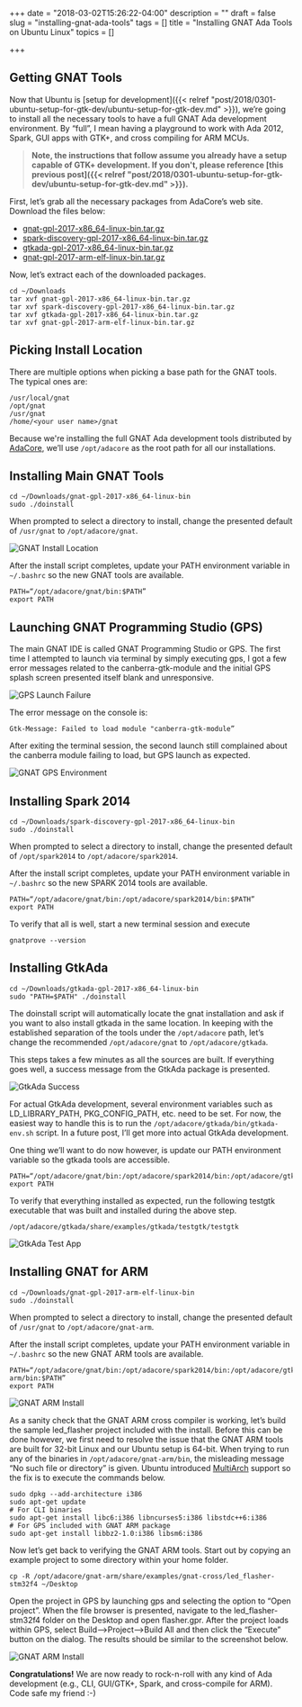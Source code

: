 +++
date = "2018-03-02T15:26:22-04:00"
description = ""
draft = false
slug = "installing-gnat-ada-tools"
tags = []
title = "Installing GNAT Ada Tools on Ubuntu Linux"
topics = []

+++

## Getting GNAT Tools

Now that Ubuntu is [setup for development]({{< relref "post/2018/0301-ubuntu-setup-for-gtk-dev/ubuntu-setup-for-gtk-dev.md" >}}), we’re going to install all the necessary tools to have a full GNAT Ada development environment. By “full”, I mean having a playground to work with Ada 2012, Spark, GUI apps with GTK+, and cross compiling for ARM MCUs.

> **Note, the instructions that follow assume you already have a setup capable of GTK+ development. If you don't, please reference [this previous post]({{< relref "post/2018/0301-ubuntu-setup-for-gtk-dev/ubuntu-setup-for-gtk-dev.md" >}}).**

First, let’s grab all the necessary packages from AdaCore’s web site. Download the files below:

- [gnat-gpl-2017-x86_64-linux-bin.tar.gz](http://mirrors.cdn.adacore.com/art/591c6d80c7a447af2deed1d7)
- [spark-discovery-gpl-2017-x86_64-linux-bin.tar.gz](http://mirrors.cdn.adacore.com/art/592c5299c7a447388d5c991d)
- [gtkada-gpl-2017-x86_64-linux-bin.tar.gz](http://mirrors.cdn.adacore.com/art/591af522c7a4473fcbb15524)
- [gnat-gpl-2017-arm-elf-linux-bin.tar.gz](http://mirrors.cdn.adacore.com/art/591c6413c7a447af2deed0e3)

Now, let’s extract each of the downloaded packages.

```
cd ~/Downloads
tar xvf gnat-gpl-2017-x86_64-linux-bin.tar.gz
tar xvf spark-discovery-gpl-2017-x86_64-linux-bin.tar.gz
tar xvf gtkada-gpl-2017-x86_64-linux-bin.tar.gz
tar xvf gnat-gpl-2017-arm-elf-linux-bin.tar.gz
```

## Picking Install Location

There are multiple options when picking a base path for the GNAT tools. The typical ones are:

```
/usr/local/gnat
/opt/gnat
/usr/gnat
/home/<your user name>/gnat
```

Because we're installing the full GNAT Ada development tools distributed by [AdaCore](https://www.adacore.com/), we’ll use `/opt/adacore` as the root path for all our installations.

## Installing Main GNAT Tools

```
cd ~/Downloads/gnat-gpl-2017-x86_64-linux-bin
sudo ./doinstall
```

When prompted to select a directory to install, change the presented default of `/usr/gnat` to `/opt/adacore/gnat`.

![GNAT Install Location](/posts/2018/0303-installing-gnat-ada-tools/gnat_install_location.png)

After the install script completes, update your PATH environment variable in `~/.bashrc` so the new GNAT tools are available.

```
PATH=“/opt/adacore/gnat/bin:$PATH”
export PATH
```

## Launching GNAT Programming Studio (GPS)

The main GNAT IDE is called GNAT Programming Studio or GPS. The first time I attempted to launch via terminal by simply executing gps, I got a few error messages related to the canberra-gtk-module and the initial GPS splash screen presented itself blank and unresponsive.

![GPS Launch Failure](/posts/2018/0303-installing-gnat-ada-tools/gps_launch_failure.png)

The error message on the console is:

```
Gtk-Message: Failed to load module "canberra-gtk-module”
```

After exiting the terminal session, the second launch still complained about the canberra module failing to load, but GPS launch as expected.

![GNAT GPS Environment](/posts/2018/0303-installing-gnat-ada-tools/gnat_gps.png)

## Installing Spark 2014

```
cd ~/Downloads/spark-discovery-gpl-2017-x86_64-linux-bin
sudo ./doinstall
```

When prompted to select a directory to install, change the presented default of `/opt/spark2014` to `/opt/adacore/spark2014`.

After the install script completes, update your PATH environment variable in `~/.bashrc` so the new SPARK 2014 tools are available.

```
PATH=“/opt/adacore/gnat/bin:/opt/adacore/spark2014/bin:$PATH”
export PATH
```

To verify that all is well, start a new terminal session and execute

```
gnatprove --version
```

## Installing GtkAda

```
cd ~/Downloads/gtkada-gpl-2017-x86_64-linux-bin
sudo "PATH=$PATH" ./doinstall
```

The doinstall script will automatically locate the gnat installation and ask if you want to also install gtkada in the same location. In keeping with the established separation of the tools under the `/opt/adacore` path, let’s change the recommended `/opt/adacore/gnat` to `/opt/adacore/gtkada`.

This steps takes a few minutes as all the sources are built. If everything goes well, a success message from the GtkAda package is presented.

![GtkAda Success](/posts/2018/0303-installing-gnat-ada-tools/gtkada_success.png)

For actual GtkAda development, several environment variables such as LD_LIBRARY_PATH, PKG_CONFIG_PATH, etc. need to be set. For now, the easiest way to handle this is to run the `/opt/adacore/gtkada/bin/gtkada-env.sh` script. In a future post, I’ll get more into actual GtkAda development.

One thing we’ll want to do now however, is update our PATH environment variable so the gtkada tools are accessible.

```
PATH=“/opt/adacore/gnat/bin:/opt/adacore/spark2014/bin:/opt/adacore/gtkada/bin:$PATH”
export PATH
```

To verify that everything installed as expected, run the following testgtk executable that was built and installed during the above step.

```
/opt/adacore/gtkada/share/examples/gtkada/testgtk/testgtk
```

![GtkAda Test App](/posts/2018/0303-installing-gnat-ada-tools/testgtkada.png)

## Installing GNAT for ARM

```
cd ~/Downloads/gnat-gpl-2017-arm-elf-linux-bin
sudo ./doinstall
```

When prompted to select a directory to install, change the presented default of `/usr/gnat` to `/opt/adacore/gnat-arm`.

After the install script completes, update your PATH environment variable in `~/.bashrc` so the new GNAT ARM tools are available.

```
PATH=“/opt/adacore/gnat/bin:/opt/adacore/spark2014/bin:/opt/adacore/gtkada/bin:/opt/adacore/gnat-arm/bin:$PATH”
export PATH
```

![GNAT ARM Install](/posts/2018/0303-installing-gnat-ada-tools/gnat-arm-install.png)

As a sanity check that the GNAT ARM cross compiler is working, let’s build the sample led_flasher project included with the install. Before this can be done however, we first need to resolve the issue that the GNAT ARM tools are built for 32-bit Linux and our Ubuntu setup is 64-bit. When trying to run any of the binaries in `/opt/adacore/gnat-arm/bin`, the misleading message “No such file or directory” is given. Ubuntu introduced [MultiArch](https://help.ubuntu.com/community/MultiArch) support so the fix is to execute the commands below.

```
sudo dpkg --add-architecture i386
sudo apt-get update
# For CLI binaries
sudo apt-get install libc6:i386 libncurses5:i386 libstdc++6:i386
# For GPS included with GNAT ARM package
sudo apt-get install libbz2-1.0:i386 libsm6:i386
```

Now let’s get back to verifying the GNAT ARM tools. Start out by copying an example project to some directory within your home folder.

```
cp -R /opt/adacore/gnat-arm/share/examples/gnat-cross/led_flasher-stm32f4 ~/Desktop
```

Open the project in GPS by launching gps and selecting the option to “Open project”. When the file browser is presented, navigate to the led_flasher-stm32f4 folder on the Desktop and open flasher.gpr. After the project loads within GPS, select Build—>Project—>Build All and then click the “Execute” button on the dialog. The results should be similar to the screenshot below.

![GNAT ARM Install](/posts/2018/0303-installing-gnat-ada-tools/gps_arm_build.png)

**Congratulations!** We are now ready to rock-n-roll with any kind of Ada development (e.g., CLI, GUI/GTK+, Spark, and cross-compile for ARM). Code safe my friend :-)

